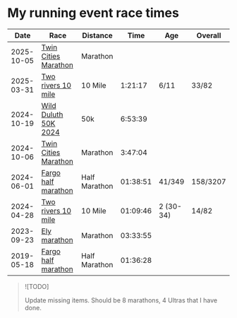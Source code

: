 # My running event race times

| Date       | Race                            | Distance      | Time     | Age       | Overall  |
| ---------- | ------------------------------- | ------------- | -------- | --------- | -------- |
| 2025-10-05 | [Twin Cities Marathon](../1017) | Marathon      |          |           |          |
| 2025-03-31 | [Two rivers 10 mile](../988)    | 10 Mile       | 1:21:17  | 6/11      | 33/82    |
| 2024-10-19 | [Wild Duluth 50K 2024](../733)  | 50k           | 6:53:39  |           |          |
| 2024-10-06 | [Twin Cities Marathon](../732)  | Marathon      | 3:47:04  |           |          |
| 2024-06-01 | [Fargo half marathon](../691)   | Half Marathon | 01:38:51 | 41/349    | 158/3207 |
| 2024-04-28 | [Two rivers 10 mile](../690)    | 10 Mile       | 01:09:46 | 2 (30-34) | 14/82    |
| 2023-09-23 | [Ely marathon](../692)          | Marathon      | 03:33:55 |           |          |
| 2019-05-18 | [Fargo half marathon](../693)   | Half Marathon | 01:36:28 |           |          |

> ![TODO]
>
> Update missing items. Should be 8 marathons, 4 Ultras that I have done.